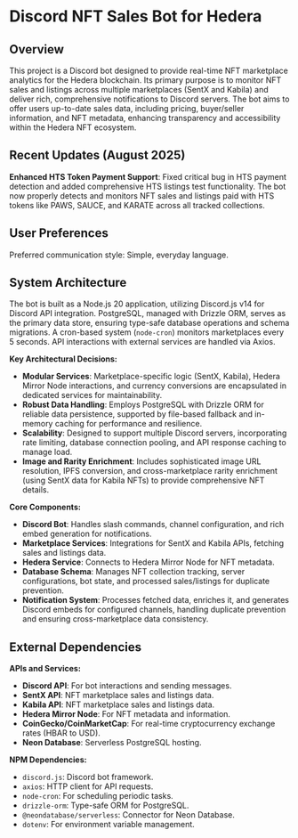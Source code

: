 # Discord NFT Sales Bot for Hedera

## Overview
This project is a Discord bot designed to provide real-time NFT marketplace analytics for the Hedera blockchain. Its primary purpose is to monitor NFT sales and listings across multiple marketplaces (SentX and Kabila) and deliver rich, comprehensive notifications to Discord servers. The bot aims to offer users up-to-date sales data, including pricing, buyer/seller information, and NFT metadata, enhancing transparency and accessibility within the Hedera NFT ecosystem.

## Recent Updates (August 2025)
**Enhanced HTS Token Payment Support**: Fixed critical bug in HTS payment detection and added comprehensive HTS listings test functionality. The bot now properly detects and monitors NFT sales and listings paid with HTS tokens like PAWS, SAUCE, and KARATE across all tracked collections.

## User Preferences
Preferred communication style: Simple, everyday language.

## System Architecture
The bot is built as a Node.js 20 application, utilizing Discord.js v14 for Discord API integration. PostgreSQL, managed with Drizzle ORM, serves as the primary data store, ensuring type-safe database operations and schema migrations. A cron-based system (`node-cron`) monitors marketplaces every 5 seconds. API interactions with external services are handled via Axios.

**Key Architectural Decisions:**
- **Modular Services**: Marketplace-specific logic (SentX, Kabila), Hedera Mirror Node interactions, and currency conversions are encapsulated in dedicated services for maintainability.
- **Robust Data Handling**: Employs PostgreSQL with Drizzle ORM for reliable data persistence, supported by file-based fallback and in-memory caching for performance and resilience.
- **Scalability**: Designed to support multiple Discord servers, incorporating rate limiting, database connection pooling, and API response caching to manage load.
- **Image and Rarity Enrichment**: Includes sophisticated image URL resolution, IPFS conversion, and cross-marketplace rarity enrichment (using SentX data for Kabila NFTs) to provide comprehensive NFT details.

**Core Components:**
- **Discord Bot**: Handles slash commands, channel configuration, and rich embed generation for notifications.
- **Marketplace Services**: Integrations for SentX and Kabila APIs, fetching sales and listings data.
- **Hedera Service**: Connects to Hedera Mirror Node for NFT metadata.
- **Database Schema**: Manages NFT collection tracking, server configurations, bot state, and processed sales/listings for duplicate prevention.
- **Notification System**: Processes fetched data, enriches it, and generates Discord embeds for configured channels, handling duplicate prevention and ensuring cross-marketplace data consistency.

## External Dependencies

**APIs and Services:**
- **Discord API**: For bot interactions and sending messages.
- **SentX API**: NFT marketplace sales and listings data.
- **Kabila API**: NFT marketplace sales and listings data.
- **Hedera Mirror Node**: For NFT metadata and information.
- **CoinGecko/CoinMarketCap**: For real-time cryptocurrency exchange rates (HBAR to USD).
- **Neon Database**: Serverless PostgreSQL hosting.

**NPM Dependencies:**
- `discord.js`: Discord bot framework.
- `axios`: HTTP client for API requests.
- `node-cron`: For scheduling periodic tasks.
- `drizzle-orm`: Type-safe ORM for PostgreSQL.
- `@neondatabase/serverless`: Connector for Neon Database.
- `dotenv`: For environment variable management.